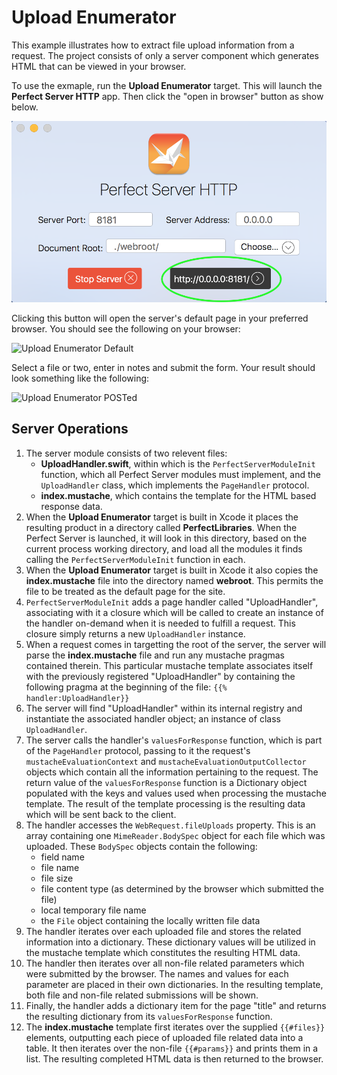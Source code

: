 # Upload Enumerator
This example illustrates how to extract file upload information from a request. The project consists of only a server component which generates HTML that can be viewed in your browser.

To use the exmaple, run the **Upload Enumerator** target. This will launch the **Perfect Server HTTP** app. Then click the "open in browser" button as show below.

![Perfect HTTP Go Button](../../SiteAssets/perfect_dev_http_window_show_button.png)

Clicking this button will open the server's default page in your preferred browser. You should see the following on your browser:

![Upload Enumerator Default](../../SiteAssets/upload_enumerator_default.png)

Select a file or two, enter in notes and submit the form. Your result should look something like the following:

![Upload Enumerator POSTed](../../SiteAssets/upload_enumerator_posted.png)

## Server Operations
1. The server module consists of two relevent files:
	* **UploadHandler.swift**, within which is the `PerfectServerModuleInit` function, which all Perfect Server modules must implement, and the `UploadHandler` class, which implements the `PageHandler` protocol.
	* **index.mustache**, which contains the template for the HTML based response data.
2. When the **Upload Enumerator** target is built in Xcode it places the resulting product in a directory called **PerfectLibraries**. When the Perfect Server is launched, it will look in this directory, based on the current process working directory, and load all the modules it finds calling the `PerfectServerModuleInit` function in each.
3. When the **Upload Enumerator** target is built in Xcode it also copies the **index.mustache** file into the directory named **webroot**. This permits the file to be treated as the default page for the site.
4. `PerfectServerModuleInit` adds a page handler called "UploadHandler", associating with it a closure which will be called to create an instance of the handler on-demand when it is needed to fulfill a request. This closure simply returns a new `UploadHandler` instance.
5. When a request comes in targetting the root of the server, the server will parse the **index.mustache** file and run any mustache pragmas contained therein. This particular mustache template associates itself with the previously registered "UploadHandler" by containing the following pragma at the beginning of the file: ```{{% handler:UploadHandler}}```
6. The server will find "UploadHandler" within its internal registry and instantiate the associated handler object; an instance of class `UploadHandler`.
7. The server calls the handler's `valuesForResponse` function, which is part of the `PageHandler` protocol, passing to it the request's `mustacheEvaluationContext` and `mustacheEvaluationOutputCollector` objects which contain all the information pertaining to the request. The return value of the `valuesForResponse` function is a Dictionary object populated with the keys and values used when processing the mustache template. The result of the template processing is the resulting data which will be sent back to the client.
8. The handler accesses the `WebRequest.fileUploads` property. This is an array containing one `MimeReader.BodySpec` object for each file which was uploaded. These `BodySpec` objects contain the following:
	* field name
	* file name
	* file size
	* file content type (as determined by the browser which submitted the file)
	* local temporary file name
	* the `File` object containing the locally written file data
9. The handler iterates over each uploaded file and stores the related information into a dictionary. These dictionary values will be utilized in the mustache template which constitutes the resulting HTML data.
10. The handler then iterates over all non-file related parameters which were submitted by the browser. The names and values for each parameter are placed in their own dictionaries. In the resulting template, both file and non-file related submissions will be shown.
11. Finally, the handler adds a dictionary item for the page "title" and returns the resulting dictionary from its `valuesForResponse` function.
12. The **index.mustache** template first iterates over the supplied `{{#files}}` elements, outputting each piece of uploaded file related data into a table. It then iterates over the non-file `{{#params}}` and prints them in a list. The resulting completed HTML data is then returned to the browser.
